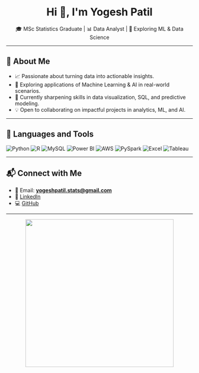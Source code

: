 <h1 align="center">Hi 👋, I'm Yogesh Patil</h1>
<p align="center">🎓 MSc Statistics Graduate | 📊 Data Analyst | 🤖 Exploring ML & Data Science</p>

---

## 🌟 About Me  

- 📈 Passionate about turning data into actionable insights.  
- 🔎 Exploring applications of Machine Learning & AI in real-world scenarios.  
- 🌱 Currently sharpening skills in data visualization, SQL, and predictive modeling.  
- 💡 Open to collaborating on impactful projects in analytics, ML, and AI.  

---

## 🔧 Languages and Tools  

<p align="left">
  <img src="https://img.shields.io/badge/Python-3776AB?style=for-the-badge&logo=python&logoColor=white" alt="Python"/>
  <img src="https://img.shields.io/badge/R-276DC3?style=for-the-badge&logo=r&logoColor=white" alt="R"/>
  <img src="https://img.shields.io/badge/MySQL-4479A1?style=for-the-badge&logo=mysql&logoColor=white" alt="MySQL"/>
  <img src="https://img.shields.io/badge/Power%20BI-F2C811?style=for-the-badge&logo=powerbi&logoColor=black" alt="Power BI"/>
  <img src="https://img.shields.io/badge/AWS-232F3E?style=for-the-badge&logo=amazon-aws&logoColor=white" alt="AWS"/>
  <img src="https://img.shields.io/badge/PySpark-FF6F00?style=for-the-badge&logo=apachespark&logoColor=white" alt="PySpark"/>
  <img src="https://img.shields.io/badge/Excel-217346?style=for-the-badge&logo=microsoft-excel&logoColor=white" alt="Excel"/>
  <img src="https://img.shields.io/badge/Tableau-E97627?style=for-the-badge&logo=tableau&logoColor=white" alt="Tableau"/>
</p>

---

## 📬 Connect with Me  

- 📧 Email: **yogeshpatil.stats@gmail.com**  
- 💼 [LinkedIn](https://www.linkedin.com/in/yogeshpatilstats/)  
- 💻 [GitHub](https://github.com/YogeshYPatil)  

---

<p align="center">
  <img src="https://user-images.githubusercontent.com/74038190/241765440-80728820-3f1d-4d09-b40e-7734a12b9d39.gif" width="400"/>
</p>
